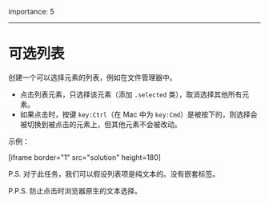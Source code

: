 importance: 5

---

# 可选列表

创建一个可以选择元素的列表，例如在文件管理器中。

- 点击列表元素，只选择该元素（添加 `.selected` 类），取消选择其他所有元素。
- 如果点击时，按键 `key:Ctrl`（在 Mac 中为 `key:Cmd`）是被按下的，则选择会被切换到被点击的元素上，但其他元素不会被改动。

示例：

[iframe border="1" src="solution" height=180]

P.S. 对于此任务，我们可以假设列表项是纯文本的。没有嵌套标签。

P.P.S. 防止点击时浏览器原生的文本选择。
